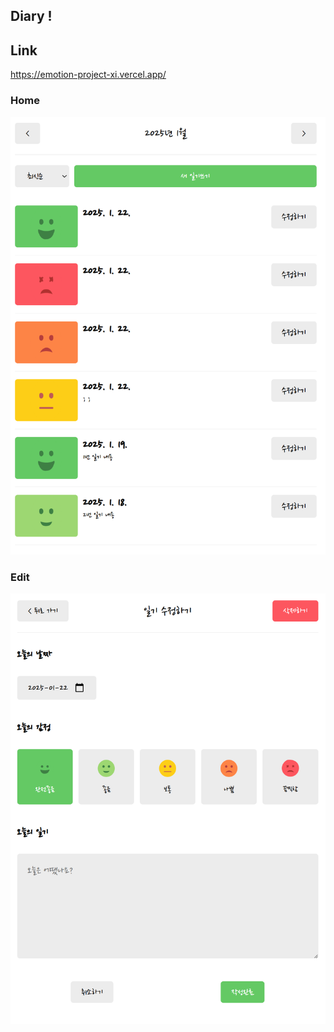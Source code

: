 ## Diary ! 

## Link

https://emotion-project-xi.vercel.app/

### Home
<img src="image.png" width=800>

### Edit

<img src="image-1.png" width=800>
